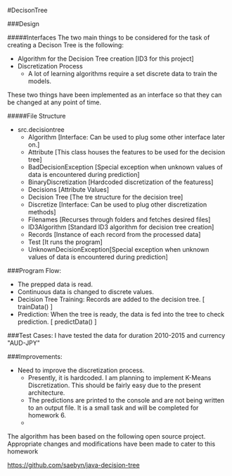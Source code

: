 #DecisonTree

###Design

#####Interfaces
The two main things to be considered for the task of creating a Decison Tree is the following:
- Algorithm for the Decision Tree creation [ID3 for this project]
- Discretization Process
    - A lot of learning algorithms require a set discrete data to train the models.

These two things have been implemented as an interface so that they can be changed at any point of time.

#####File Structure
 - src.decisiontree
    - Algorithm [Interface: Can be used to plug some other interface later on.]
    - Attribute [This class houses the features to be used for the decision tree]
    - BadDecisionException [Special exception when unknown values of data is encountered during prediction]
    - BinaryDiscretization [Hardcoded discretization of the featuress]
    - Decisions [Attribute Values]
    - Decision Tree [The tre structure for the decision tree]
    - Discretize [Interface: Can be used to plug other discretization methods]
    - Filenames [Recurses through folders and fetches desired files]
    - ID3Algorithm [Standard ID3 algorithm for decision tree creation]
    - Records [Instance of each record from the processed data]
    - Test [It runs the program]
    - UnknownDecisionException[Special exception when unknown values of data is encountered during prediction]


###Program Flow:
- The prepped data is read.
- Continuous data is changed to discrete values.
- Decision Tree Training: Records are added to the decision tree. [ trainData() ]
- Prediction: When the tree is ready, the data is fed into the tree to check prediction. [ predictData() ]

###Test Cases:
I have tested the data for duration 2010-2015 and currency "AUD-JPY"

###Improvements:
- Need to improve the discretization process.
    - Presently, it is hardcoded. I am planning to implement K-Means Discretization. This should be fairly easy due to the present architecture.
    - The predictions are printed to the console and are not being written to an output file. It is a small task and will be completed for homework 6.
    - 

The algorithm has been based on the following open source project. Appropriate changes and modifications have been made to cater to this homework

https://github.com/saebyn/java-decision-tree

